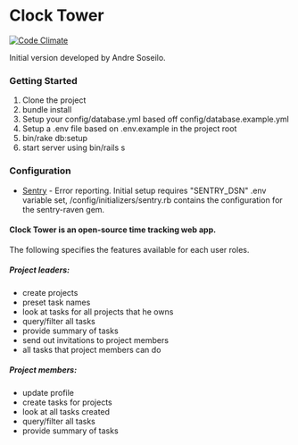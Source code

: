 Clock Tower
=============
[![Code Climate](https://codeclimate.com/github/lighthouse-labs/clock-tower/badges/gpa.svg)](https://codeclimate.com/github/lighthouse-labs/clock-tower)

Initial version developed by Andre Soseilo.

### Getting Started

1. Clone the project
2. bundle install
3. Setup your config/database.yml based off config/database.example.yml
4. Setup a .env file based on .env.example in the project root
5. bin/rake db:setup
6. start server using bin/rails s

### Configuration
* [Sentry](https://getsentry.com) - Error reporting. Initial setup requires "SENTRY_DSN" .env variable set, /config/initializers/sentry.rb contains the configuration for the sentry-raven gem.

#### Clock Tower is an open-source time tracking web app.

The following specifies the features available for each user roles.

##### Project leaders:
* create projects
* preset task names
* look at tasks for all projects that he owns
* query/filter all tasks
* provide summary of tasks
* send out invitations to project members
* all tasks that project members can do

##### Project members:
* update profile
* create tasks for projects
* look at all tasks created
* query/filter all tasks
* provide summary of tasks

